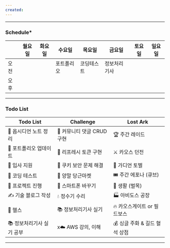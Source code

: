 ```yaml
---
created:
---
```

---
### **Schedule***

|     | 월요일 | 화요일 | 수요일   | 목요일   | 금요일    | 토요일 | 일요일 |
| --- | --- | --- | ----- | ----- | ------ | --- | --- |
| 오전  |     |     | 포트폴리오 | 코딩테스트 | 정보처리기사 |     |     |
| 오후  |     |     |       |       |        |     |     |

---
### **Todo List**

| Todo List       | Challenge          | Lost Ark            |
| --------------- | ------------------ | ------------------- |
| 📑 옵시디언 노트 정리   | 💬 커뮤니티 댓글 CRUD 구현 | 🏆 주간 레이드           |
| 📂 포트폴리오 업데이트   | 🔄 리프레시 토큰 구현      | ⚔️ 카오스 던전           |
| 📝 입사 지원        | 🔐 쿠키 보안 문제 해결     | 🐉 가디언 토벌           |
| 🎯 코딩 테스트       | 🧦 양말 당근마켓         | 🎟️ 주간 에포나 (큐브)     |
| 🚀 프로젝트 진행      | 📱 스마트폰 바꾸기        | 🌲 생활 (벌목)          |
| ✍️ 기술 블로그 작성    | 💧 정수기 수리          | 🏭 아비도스 공장          |
| 💪 헬스           | 📚 정보처리기사 실기       | 🔥 카오스게이트 or 필드보스   |
| 📚 정보처리기사 실기 공부 | x☁️ AWS 강의, 이해     | 💰 싱글 주화 & 길드 혈석 상점 |

---
